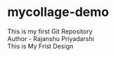 # mycollage-demo
This is my first Git Repository
<br>
Author - Rajanshu Priyadarshi
<br>
This is My Frist Design
